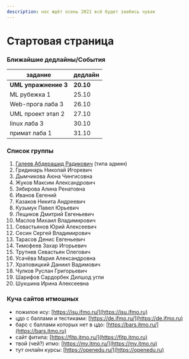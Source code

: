 ```yaml
---
description: нас ждёт осень 2021 всё будет заебись чувак
---
```


# Стартовая страница

### Ближайшие дедлайны/События

| задание              | дедлайн   |
| -------------------- | --------- |
| **UML упражнение 3** | **20.10** |
| ML рубежка 1         | 25.10     |
| Web-прога лаба 3     | 26.10     |
| UML проект этап 2    | 27.10     |
| linux лаба 3         | 30.10     |
| примат лаба 1        | 31.10     |

### Список группы

1. [Галеев Абдерашид Радикович](https://vk.com/grashid) (типа админ)&#x20;
2. Гридинарь Николай Игоревич
3. Дымчикова Аюна Чингисовна
4. Жуков Максим Александрович
5. Зябирова Алина Ренатовна&#x20;
6. Иванов Евгений
7. Казаков Никита Андреевич&#x20;
8. Кузьмук Павел Юрьевич
9. Лещиков Дмитрий Евгеньевич &#x20;
10. Маслов Михаил Владимирович
11. Севастьянов Юрий Алексеевич
12. Сесин Сергей Владимирович
13. Тарасов Денис Евгеньевич
14. Тимофеев Захар Игорьевич&#x20;
15. Трутнев Севастьян Олегович
16. Усачёва Мария Александровна&#x20;
17. Храповицкий Даниил Вадимович&#x20;
18. Чулков Руслан Григорьевич&#x20;
19. Шарифов Сардорбек Дилшод угли
20. Шукшина Ирина Алексеевна

### Куча сайтов итмошных

* пожилое ису: [https://isu.ifmo.ru/](https://isu.ifmo.ru)
* цдо с баллами и тестиками: [https://de.ifmo.ru/](https://de.ifmo.ru)
* барс с баллами которых нет в цдо: [https://bars.itmo.ru/](https://bars.itmo.ru)
* сайт фитипа: [https://fitp.itmo.ru/](https://fitp.itmo.ru)
* твой (чей?) итмо: [https://my.itmo.ru/](https://my.itmo.ru)
* тут онлайн курсы: [https://openedu.ru/](https://openedu.ru)
